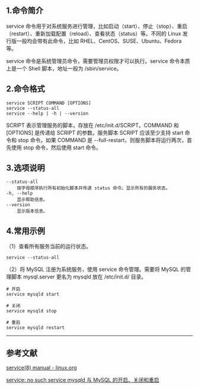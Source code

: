 ## 1.命令简介
service 命令用于对系统服务进行管理，比如启动（start）、停止（stop）、重启（restart）、重新加载配置（reload）、查看状态（status）等。不同的 Linux 发行版一般均会带有此命令，比如 RHEL、CentOS、SUSE、Ubuntu、Fedora 等。

service 命令是系统管理员命令，需要管理员权限才可以执行。service 命令本质上是一个 Shell 脚本，地址一般为 /sbin/service。

## 2.命令格式
```
service SCRIPT COMMAND [OPTIONS]
service --status-all
service --help | -h | --version
```
SCRIPT 表示管理服务的脚本，存放在 /etc/init.d/SCRIPT。COMMAND 和 [OPTIONS] 是传递给 SCRIPT 的参数。服务脚本 SCRIPT 应该至少支持 start 命令和 stop 命令。如果 COMMAND 是 --full-restart，则服务脚本将运行两次，首先使用 stop 命令，然后使用 start 命令。

## 3.选项说明
```
--status-all
	按字母顺序执行所有初始化脚本并传递 status 命令，显示所有的服务状态。
-h, --help
	显示帮助信息。
--version
	显示版本信息。
```

## 4.常用示例
（1）查看所有服务当前的运行状态。
```
service --status-all
```

（2）将 MySQL 注册为系统服务，使用 service 命令管理。需要将 MySQL 的管理脚本 mysql.server 更名为 mysqld 放在 /etc/init.d/ 目录。
```
# 开启
service mysqld start

# 关闭
service mysqld stop

# 重启
service mysqld restart
```

---
## 参考文献
[service(8) manual - linux.org](https://www.linux.org/docs/man8/service.html)

[service: no such service mysqld 与 MySQL 的开启、关闭和重启](https://dablelv.blog.csdn.net/article/details/51831534)
